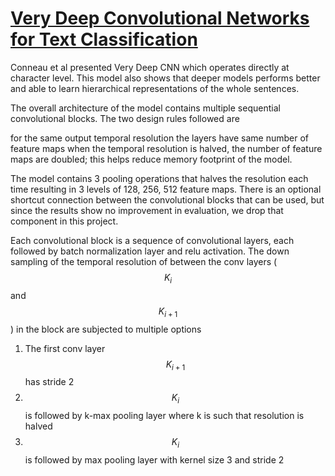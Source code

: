 # [Very Deep Convolutional Networks for Text Classification](https://arxiv.org/abs/1606.01781)

Conneau et al presented Very Deep CNN which operates directly at character level. This model also shows that deeper models performs better and able to learn hierarchical representations of the whole sentences.

   The overall architecture of the model contains multiple sequential convolutional blocks. The two design rules followed are

 for the same output temporal resolution the layers have same number of feature maps
 when the temporal resolution is halved, the number of feature maps are doubled; this helps reduce memory footprint of the model.

The model contains 3 pooling operations that halves the resolution each time resulting in 3 levels of 128, 256, 512 feature maps. There is an optional shortcut connection between the convolutional blocks that can be used, but since the results show no improvement in evaluation, we drop that component in this project.

Each convolutional block is a sequence of convolutional layers, each followed by batch normalization layer and relu activation. The down sampling of the temporal resolution of between the conv layers ($$K_i$$ and $$K_{i+1}$$)  in the block are subjected to multiple options
1. The first conv layer $$K_{i+1}$$ has stride 2
2. $$K_i$$ is followed by k-max pooling layer where k is such that resolution is halved
3. $$K_i$$ is followed by max pooling layer with kernel size 3 and stride 2
